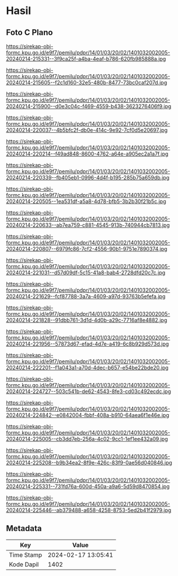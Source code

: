 # Hasil

## Foto C Plano

https://sirekap-obj-formc.kpu.go.id/e9f7/pemilu/pdpr/14/01/03/20/02/1401032002005-20240214-215331--3f9ca25f-a4ba-4eaf-b786-620fb985888a.jpg

https://sirekap-obj-formc.kpu.go.id/e9f7/pemilu/pdpr/14/01/03/20/02/1401032002005-20240214-215605--f2c1d160-32e5-480b-8477-73bc0caf207d.jpg

https://sirekap-obj-formc.kpu.go.id/e9f7/pemilu/pdpr/14/01/03/20/02/1401032002005-20240214-215900--d0e3c04c-f469-4559-b438-3623276406f9.jpg

https://sirekap-obj-formc.kpu.go.id/e9f7/pemilu/pdpr/14/01/03/20/02/1401032002005-20240214-220037--4b5bfc2f-db0e-414c-9e92-7cf0d5e20697.jpg

https://sirekap-obj-formc.kpu.go.id/e9f7/pemilu/pdpr/14/01/03/20/02/1401032002005-20240214-220214--f49ad848-8600-4762-a64e-a905ec2a1a7f.jpg

https://sirekap-obj-formc.kpu.go.id/e9f7/pemilu/pdpr/14/01/03/20/02/1401032002005-20240214-220339--fb405eb1-0996-4d4f-b195-285b75a659db.jpg

https://sirekap-obj-formc.kpu.go.id/e9f7/pemilu/pdpr/14/01/03/20/02/1401032002005-20240214-220505--1ea531df-a5a8-4d78-bfb5-3b2b30f21b5c.jpg

https://sirekap-obj-formc.kpu.go.id/e9f7/pemilu/pdpr/14/01/03/20/02/1401032002005-20240214-220633--ab7ea759-c881-4545-913b-740944cb7813.jpg

https://sirekap-obj-formc.kpu.go.id/e9f7/pemilu/pdpr/14/01/03/20/02/1401032002005-20240214-220807--6979fc86-7cf2-4556-90b1-9751e7890374.jpg

https://sirekap-obj-formc.kpu.go.id/e9f7/pemilu/pdpr/14/01/03/20/02/1401032002005-20240214-221031--d57d09df-5c15-41a8-bab4-2728dfd20c7c.jpg

https://sirekap-obj-formc.kpu.go.id/e9f7/pemilu/pdpr/14/01/03/20/02/1401032002005-20240214-221629--fcf87788-3a7a-4609-a97d-93763b5efefa.jpg

https://sirekap-obj-formc.kpu.go.id/e9f7/pemilu/pdpr/14/01/03/20/02/1401032002005-20240214-221828--91dbb761-3d1d-4d0b-a29c-7716af8e4882.jpg

https://sirekap-obj-formc.kpu.go.id/e9f7/pemilu/pdpr/14/01/03/20/02/1401032002005-20240214-221956--57873d67-efad-4d7e-a419-6c8b929d573d.jpg

https://sirekap-obj-formc.kpu.go.id/e9f7/pemilu/pdpr/14/01/03/20/02/1401032002005-20240214-222201--f1a043a1-a70d-4dec-b657-e54be22bde20.jpg

https://sirekap-obj-formc.kpu.go.id/e9f7/pemilu/pdpr/14/01/03/20/02/1401032002005-20240214-224727--503c541b-de62-4543-8fe3-cd03c492ecdc.jpg

https://sirekap-obj-formc.kpu.go.id/e9f7/pemilu/pdpr/14/01/03/20/02/1401032002005-20240214-224842--e0842004-fbbf-408a-b910-64aea6f1e46e.jpg

https://sirekap-obj-formc.kpu.go.id/e9f7/pemilu/pdpr/14/01/03/20/02/1401032002005-20240214-225005--cb3dd7eb-256a-4c02-9cc1-1ef1ee432a09.jpg

https://sirekap-obj-formc.kpu.go.id/e9f7/pemilu/pdpr/14/01/03/20/02/1401032002005-20240214-225208--b9b34ea2-8f9e-426c-83f9-0ae56d040846.jpg

https://sirekap-obj-formc.kpu.go.id/e9f7/pemilu/pdpr/14/01/03/20/02/1401032002005-20240214-225331--731fd76a-600d-450a-a9a6-5d59d8470854.jpg

https://sirekap-obj-formc.kpu.go.id/e9f7/pemilu/pdpr/14/01/03/20/02/1401032002005-20240214-225446--ab379488-a658-4258-8753-5ed2b41f2979.jpg


## Metadata

| Key        | Value               |
| ---------- | ------------------- |
| Time Stamp | 2024-02-17 13:05:41 |
| Kode Dapil | 1402                |



